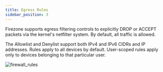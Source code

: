 ```yaml
---
title: Egress Rules
sidebar_position: 3
---
```


Firezone supports egress filtering controls to explicitly DROP or ACCEPT packets
via the kernel's netfilter system. By default, all traffic is allowed.

The Allowlist and Denylist support both IPv4 and IPv6 CIDRs and IP addresses.
Rules apply to all devices by default. User-scoped rules apply only to devices
belonging to that particular user.

![firewall_rules](https://user-images.githubusercontent.com/69542737/177389239-6258b592-56ff-4825-b4be-df09f919c327.png)
